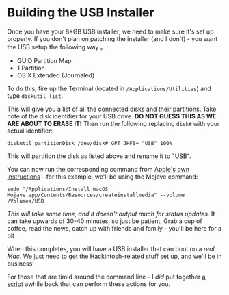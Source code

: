 # Building the USB Installer

Once you have your 8+GB USB installer, we need to make sure it's set up properly. If you don't plan on patching the installer \(and I don't\) - you want the USB setup the following way 。:  

* GUID Partition Map
* 1 Partition
* OS X Extended \(Journaled\)

To do this, fire up the Terminal \(located in `/Applications/Utilities`\) and type `diskutil list`.

This will give you a list of all the connected disks and their partitions. Take note of the disk identifier for your USB drive. **DO NOT GUESS THIS AS WE ARE ABOUT TO ERASE IT!** Then run the following replacing `disk#` with your actual identifier:

```text
diskutil partitionDisk /dev/disk# GPT JHFS+ "USB" 100%
```

This will partition the disk as listed above and rename it to "USB".

You can now run the corresponding command from [Apple's own instructions](https://support.apple.com/en-us/HT201372) - for this example, we'll be using the Mojave command:

```text
sudo "/Applications/Install macOS Mojave.app/Contents/Resources/createinstallmedia" --volume /Volumes/USB
```

_This will take some time, and it doesn't output much for status updates._ It can take upwards of 30-40 minutes, so just be patient.  Grab a cup of coffee, read the news, catch up with friends and family - you'll be here for a bit

When this completes, you will have a USB installer that can boot on a _real Mac_. We just need to get the Hackintosh-related stuff set up, and we'll be in business!

For those that are timid around the command line - I _did_ put together [a script](https://github.com/corpnewt/USB-Installer-Creator) awhile back that can perform these actions for you.


